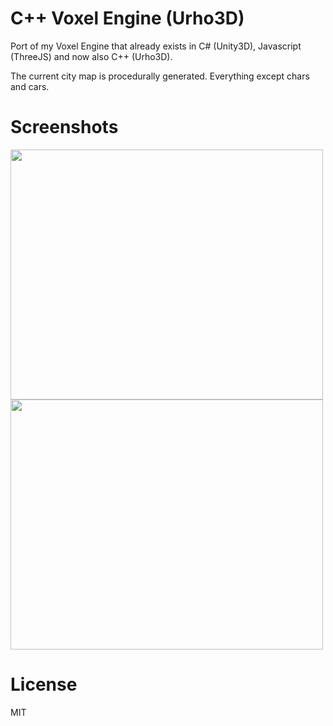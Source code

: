 # C++ Voxel Engine (Urho3D)

Port of my Voxel Engine that already exists in C# (Unity3D), Javascript (ThreeJS) and now also C++ (Urho3D).

The current city map is procedurally generated. Everything except chars and cars. 

# Screenshots
<img src="./preview2.gif" width="500px" height="400px"/>
<img src="./preview.gif" width="500px" height="400px"/>

# License
MIT
